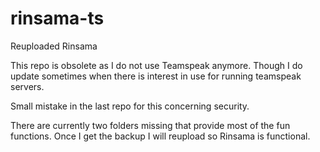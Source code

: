 # rinsama-ts
 Reuploaded Rinsama
 
 This repo is obsolete as I do not use Teamspeak anymore. Though I do update sometimes when there is interest in use for running teamspeak servers.

Small mistake in the last repo for this concerning security.


There are currently two folders missing that provide most of the fun functions. Once I get the backup I will reupload so Rinsama is functional.

